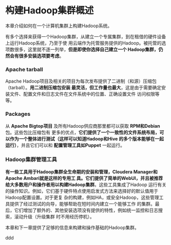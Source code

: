 构建Hadoop集群概述
=================================================================================
本章介绍如何在一个计算机集群上构建Hadoop系统。

有多个选择来获得一个Hadoop集群，从建立一个专属集群，到在租借的硬件设备上运行Hadoop系统，乃至于使
用云端作为托管服务提供的Hadoop。被托管的选项数很多，这里就不逐一列举，**但是即使你选择自己建立一个
Hadoop集群，仍然会有很多安装选项要考虑**。

### Apache tarball
Apache Hadoop项目及相关的项目为每次发布提供了二进制（和源）压缩包（tarball）。**用二进制压缩包安装
最灵活，但工作量也最大**，这是由于需要确定安装文件、配置文件和日志文件在文件系统中的位置、正确设置文件
访问权限等等。

### Packages
从 **Apache Bigtop项目** 及所有Hadoop供应商那里都可以获取 **RPM和Debian** 包。这些包比压缩包有
更多的优点，**它们提供了一个一致性的文件系统布局，可以作为一个整体进行测试（这样可以知道Hadoop和Hive
的多个版本能够在一起运行）**，并且它们可以和 **配置管理工具如Puppet** 一起运行。

### Hadoop集群管理工具
**有一些工具用于Hadoop集群全生命期的安装和管理，Cloudera Manager和Apache Ambari就是这样的专用工
具。它们提供了简单的WebUI，并且被推荐给大多数用户和操作者用以构建Hadoop集群**。这些工具集成了Hadoop
运行有关的操作知识。例如，它们基于硬件特点使用启发式方法来选择好的默认值用于Hadoop配置设置。对于更复
杂的构建，例如HA，或安全Hadoop，这些管理工具提供了经过测试的向导，能够帮助在短时间内建立一个能够工作
的集群。最后，它们增加了额外的、其他安装选项没有提供的特性，例如统一监控和日志搜索，滚动升级（升级集群
时不用经历停机）。

本章和下一章提供了足够的信息来构建和操作基础的Hadoop集群。






















































ddd
